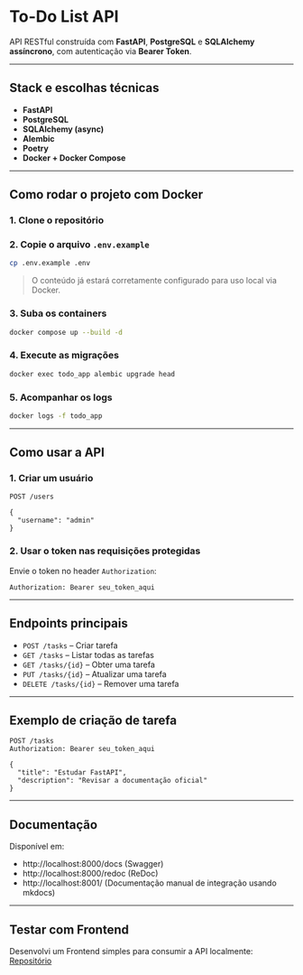 # To-Do List API

API RESTful construída com **FastAPI**, **PostgreSQL** e **SQLAlchemy assíncrono**, com autenticação via **Bearer Token**.

---

## Stack e escolhas técnicas

- **FastAPI**
- **PostgreSQL**
- **SQLAlchemy (async)**
- **Alembic**
- **Poetry**
- **Docker + Docker Compose**

---

## Como rodar o projeto com Docker

### 1. Clone o repositório


### 2. Copie o arquivo `.env.example`

```bash
cp .env.example .env
```

> O conteúdo já estará corretamente configurado para uso local via Docker.

### 3. Suba os containers

```bash
docker compose up --build -d
```

### 4. Execute as migrações

```bash
docker exec todo_app alembic upgrade head
```

### 5. Acompanhar os logs

```bash
docker logs -f todo_app
```

---

## Como usar a API

### 1. Criar um usuário

```http
POST /users

{
  "username": "admin"
}
```

### 2. Usar o token nas requisições protegidas

Envie o token no header `Authorization`:

```
Authorization: Bearer seu_token_aqui
```

---

## Endpoints principais

- `POST /tasks` – Criar tarefa
- `GET /tasks` – Listar todas as tarefas
- `GET /tasks/{id}` – Obter uma tarefa
- `PUT /tasks/{id}` – Atualizar uma tarefa
- `DELETE /tasks/{id}` – Remover uma tarefa

---

## Exemplo de criação de tarefa

```http
POST /tasks
Authorization: Bearer seu_token_aqui

{
  "title": "Estudar FastAPI",
  "description": "Revisar a documentação oficial"
}
```

---

## Documentação

Disponível em:

- http://localhost:8000/docs  (Swagger)
- http://localhost:8000/redoc (ReDoc)
- http://localhost:8001/ (Documentação manual de integração usando mkdocs)

---

## Testar com Frontend

Desenvolvi um Frontend simples para consumir a API localmente: [Repositório](https://github.com/caiovidinha/todo-front)
